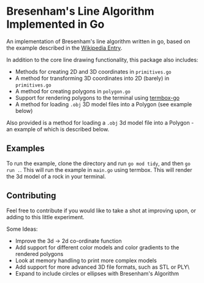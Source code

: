 # Bresenham's Line Algorithm Implemented in Go

An implementation of Bresenham's line algorithm written in go, based on the example described in the [Wikipedia Entry](https://en.wikipedia.org/wiki/Bresenham%27s_line_algorithm).

In addition to the core line drawing functionality, this package also includes:
- Methods for creating 2D and 3D coordinates in `primitives.go`
- A method for transforming 3D coordinates into 2D (barely) in `primitives.go`
- A method for creating polygons in `polygon.go`
- Support for rendering polygons to the terminal using [termbox-go](https://github.com/nsf/termbox-go)
- A method for loading `.obj` 3D model files into a Polygon (see example below)

Also provided is a method for loading a `.obj` 3d model file into a Polygon - an example of which is described below.

## Examples

To run the example, clone the directory and run `go mod tidy`, and then `go run .`. This will run the example in `main.go` using termbox. This will render the 3d model of a rock in your terminal.

## Contributing

Feel free to contribute if you would like to take a shot at improving upon, or adding to this little experiment.

Some Ideas:
- Improve the 3d -> 2d co-ordinate function
- Add support for different color models and color gradients to the rendered polygons
- Look at memory handling to print more complex models
- Add support for more advanced 3D file formats, such as STL or PLY\
- Expand to include circles or ellipses with Bresenham's Algorithm
